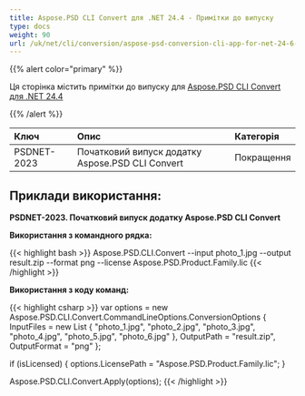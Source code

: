 ```yaml
---
title: Aspose.PSD CLI Convert для .NET 24.4 - Примітки до випуску
type: docs
weight: 90
url: /uk/net/cli/conversion/aspose-psd-conversion-cli-app-for-net-24-6-release-notes/
---
```


{{% alert color="primary" %}}

Ця сторінка містить примітки до випуску для [Aspose.PSD CLI Convert для .NET 24.4](https://www.nuget.org/packages/Aspose.PSD.CLI.Convert/)

{{% /alert %}}

| **Ключ**     | **Опис**                                                 | **Категорія** |
|:------------|:---------------------------------------------------------|:-------------|
| PSDNET-2023 | Початковий випуск додатку Aspose.PSD CLI Convert | Покращення |


## **Приклади використання:**

**PSDNET-2023. Початковий випуск додатку Aspose.PSD CLI Convert**

**Використання з командного рядка:**

{{< highlight bash >}}
Aspose.PSD.CLI.Convert --input photo_1.jpg --output result.zip --format png --license Aspose.PSD.Product.Family.lic
{{< /highlight >}}

**Використання з коду команд:**

{{< highlight csharp >}}
var options = new Aspose.PSD.CLI.Convert.CommandLineOptions.ConversionOptions
{
    InputFiles = new List<string> { "photo_1.jpg", "photo_2.jpg", "photo_3.jpg", "photo_4.jpg", "photo_5.jpg", "photo_6.jpg" },
    OutputPath = "result.zip",
    OutputFormat = "png"
};


if (isLicensed)
{
    options.LicensePath = "Aspose.PSD.Product.Family.lic";
}

Aspose.PSD.CLI.Convert.Apply(options);
{{< /highlight >}}
